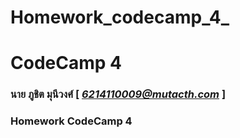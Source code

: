 
# Homework_codecamp_4_
# CodeCamp 4

### นาย ภูชิต  มุนีวงศ์  [ *6214110009@mutacth.com* ]

### Homework CodeCamp 4
